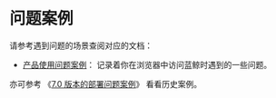 # 问题案例
请参考遇到问题的场景查阅对应的文档：
* [产品使用问题案例](troubles-prod.md)： 记录着你在浏览器中访问蓝鲸时遇到的一些问题。


亦可参考 《[7.0 版本的部署问题案例](../7.0/troubles.md)》 看看历史案例。
